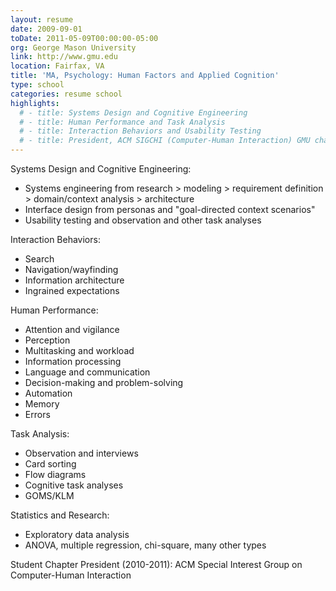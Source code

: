 ```yaml
---
layout: resume
date: 2009-09-01
toDate: 2011-05-09T00:00:00-05:00
org: George Mason University
link: http://www.gmu.edu
location: Fairfax, VA
title: 'MA, Psychology: Human Factors and Applied Cognition'
type: school
categories: resume school
highlights:
  # - title: Systems Design and Cognitive Engineering
  # - title: Human Performance and Task Analysis
  # - title: Interaction Behaviors and Usability Testing
  # - title: President, ACM SIGCHI (Computer-Human Interaction) GMU chapter
---
```


Systems Design and Cognitive Engineering:

- Systems engineering from research > modeling > requirement definition > domain/context analysis > architecture
- Interface design from personas and "goal-directed context scenarios"
- Usability testing and observation and other task analyses

Interaction Behaviors:

- Search
- Navigation/wayfinding
- Information architecture
- Ingrained expectations

Human Performance:

- Attention and vigilance
- Perception
- Multitasking and workload
- Information processing
- Language and communication
- Decision-making and problem-solving
- Automation
- Memory
- Errors

Task Analysis:

- Observation and interviews
- Card sorting
- Flow diagrams
- Cognitive task analyses
- GOMS/KLM

Statistics and Research:

- Exploratory data analysis
- ANOVA, multiple regression, chi-square, many other types

Student Chapter President (2010-2011): ACM Special Interest Group on Computer-Human Interaction
